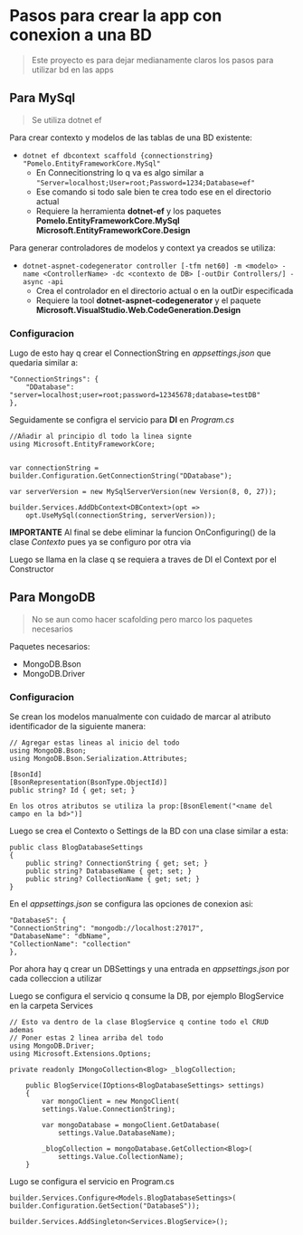# Pasos para crear la app con conexion a una BD
> Este proyecto es para dejar medianamente claros los pasos para utilizar bd en las apps

## Para MySql

> Se utiliza dotnet ef 

Para crear contexto y modelos de las tablas de una BD existente:
- `dotnet ef dbcontext scaffold {connectionstring} "Pomelo.EntityFrameworkCore.MySql"`
  - En Connecitionstring lo q va es algo similar a `"Server=localhost;User=root;Password=1234;Database=ef"`
  - Ese comando si todo sale bien te crea todo ese en el directorio actual
  - Requiere la herramienta **dotnet-ef** y los paquetes **Pomelo.EntityFrameworkCore.MySql** **Microsoft.EntityFrameworkCore.Design**


Para generar controladores de modelos y context ya creados se utiliza:
- `dotnet-aspnet-codegenerator controller [-tfm net60] -m <modelo> -name <ControllerName> -dc <contexto de DB> [-outDir Controllers/] -async -api `
  - Crea el controlador en el directorio actual o en la outDir especificada
  - Requiere la tool **dotnet-aspnet-codegenerator** y el paquete **Microsoft.VisualStudio.Web.CodeGeneration.Design**

### Configuracion
Lugo de esto hay q crear el ConnectionString en *appsettings.json* que quedaria similar a:

    "ConnectionStrings": {
        "DDatabase": "server=localhost;user=root;password=12345678;database=testDB"
    },

Seguidamente se configra el servicio para **DI** en *Program.cs*

    //Añadir al principio dl todo la linea signte
    using Microsoft.EntityFrameworkCore;


    var connectionString = builder.Configuration.GetConnectionString("DDatabase");

    var serverVersion = new MySqlServerVersion(new Version(8, 0, 27));

    builder.Services.AddDbContext<DBContext>(opt =>
        opt.UseMySql(connectionString, serverVersion));

**IMPORTANTE** Al final se debe eliminar la funcion OnConfiguring() de la clase *Contexto* pues ya se configuro por otra via

Luego se llama en la clase q se requiera a traves de DI el Context por el Constructor

## Para MongoDB

> No se aun como hacer scafolding pero marco los paquetes necesarios

Paquetes necesarios:
- MongoDB.Bson
- MongoDB.Driver

### Configuracion
Se crean los modelos manualmente con cuidado de marcar al atributo identificador de la siguiente manera:

    // Agregar estas lineas al inicio del todo
    using MongoDB.Bson;
    using MongoDB.Bson.Serialization.Attributes;
    
    [BsonId]
    [BsonRepresentation(BsonType.ObjectId)]
    public string? Id { get; set; }

    En los otros atributos se utiliza la prop:[BsonElement("<name del campo en la bd>")]

Luego se crea el Contexto o Settings de la BD con una clase similar a esta:

    public class BlogDatabaseSettings
    {
        public string? ConnectionString { get; set; }
        public string? DatabaseName { get; set; }
        public string? CollectionName { get; set; }
    }
    
En el *appsettings.json* se configura las opciones de conexion asi:

    "DatabaseS": {
    "ConnectionString": "mongodb://localhost:27017",
    "DatabaseName": "dbName",
    "CollectionName": "collection"
    },

Por ahora hay q crear un DBSettings y una entrada en *appsettings.json* por cada colleccion a utilizar

Luego se configura el servicio q consume la DB, por ejemplo BlogService en la carpeta Services

    // Esto va dentro de la clase BlogService q contine todo el CRUD ademas
    // Poner estas 2 linea arriba del todo
    using MongoDB.Driver;
    using Microsoft.Extensions.Options;
    
    private readonly IMongoCollection<Blog> _blogCollection;

        public BlogService(IOptions<BlogDatabaseSettings> settings)
        {
            var mongoClient = new MongoClient(
            settings.Value.ConnectionString);

            var mongoDatabase = mongoClient.GetDatabase(
                settings.Value.DatabaseName);

            _blogCollection = mongoDatabase.GetCollection<Blog>(
                settings.Value.CollectionName);
        }

Lugo se configura el servicio en Program.cs

    builder.Services.Configure<Models.BlogDatabaseSettings>(
    builder.Configuration.GetSection("DatabaseS"));

    builder.Services.AddSingleton<Services.BlogService>();